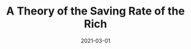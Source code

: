 ---
title: "A Theory of the Saving Rate of the Rich"
collection: publications
link: https://doi.org/10.1016/j.jet.2021.105193
venue: "Journal of Economic Theory"
date: 2021-03-01
coauthor: "Qingyin Ma"
wpurl: https://arxiv.org/abs/2005.02379
code: https://github.com/alexisakira/savingrate
excerpt: "👍(Theory, Macro) Prove asymptotic linearity of policy functions when preferences are homothetic; show that asymptotic marginal propensities to consume can be zero, implying a large saving rate of the rich."
---